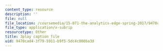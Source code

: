 ```yaml
---
content_type: resource
description: ''
file: null
file_location: /coursemedia/15-071-the-analytics-edge-spring-2017/9470cad43f795911b9f55dc4c000ba3d_Goi9xfybb80.vtt
file_type: application/x-subrip
resourcetype: Other
title: 3play caption file
uid: 9470cad4-3f79-5911-b9f5-5dc4c000ba3d
---
```

